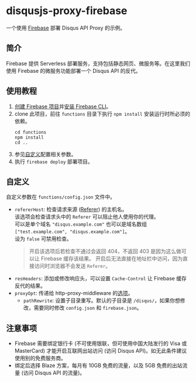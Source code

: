 # disqusjs-proxy-firebase

一个使用 [Firebase](https://firebase.google.com/) 部署 Disqus API Proxy 的示例。

## 简介

Firebase 提供 Serverless 部署服务，支持包括静态网页、微服务等。在这里我们使用 Firebase 的微服务功能部署一个 Disqus API 的反代。

## 使用教程

1. [创建 Firebase 项目](https://firebase.google.com/docs/web/setup#create-project)并[安装 Firebase CLI](https://firebase.google.com/docs/cli#install_the_firebase_cli)。
2. clone 此项目，前往 `functions` 目录下执行 `npm install` 安装运行时所必须的依赖。
   ```
   cd functions
   npm install
   cd ..
   ```
3. 参见[自定义](#自定义)配置相关参数。
4. 执行 `firebase deploy` 部署项目。

## 自定义
自定义参数在 `functions/config.json` 文件中。

- `refererHost`: 检查请求来源 ([Referer](https://developer.mozilla.org/en-US/docs/Web/HTTP/Headers/Referer)) 的主机名。  
  该选项会检查请求头中的 `Referer` 可以阻止他人使用你的代理。  
  可以是单个域名 `"disqus.example.com"` 也可以是域名数组 `["test.example.com", "disqus.example.com"]`。  
  设为 `false` 可禁用检查。
  > 开启该选项后若检查不通过会返回 404，不返回 403 是因为这么做可以让 Firebase 缓存该结果。
    开启后无法直接在地址栏中访问，因为直接访问时浏览器不会发送 `Referer`。
- `resHeaders`: 添加或修改响应头，可以设置 `Cache-Control` 让 Firebase 缓存反代的结果。
- `proxyOpt`: 传递给 http-proxy-middleware 的[选项](https://github.com/chimurai/http-proxy-middleware#options)。
  - `pathRewrite`: 设置子目录重写。默认的子目录是 `/disqus/`，如果你想修改，需要同时修改 `config.json` 和 `firebase.json`。

## 注意事项

- Firebase 需要绑定银行卡 (不可使用银联，但可使用中国大陆发行的 Visa 或 MasterCard) 才能开启互联网出站访问 (访问 Disqus API)。如无此条件建议使用别的免费服务商。
- 绑定后选择 Blaze 方案，每月有 10GB 免费的流量，以及 5GB 免费的出站流量 (访问 Disqus API 的流量)。
